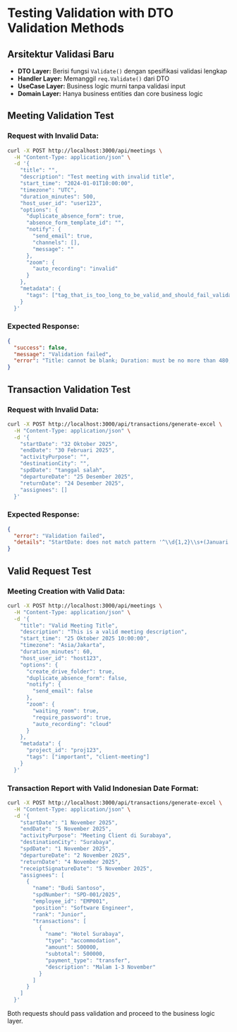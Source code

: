 # Testing Validation with DTO Validation Methods

## Arsitektur Validasi Baru

- **DTO Layer:** Berisi fungsi `Validate()` dengan spesifikasi validasi lengkap
- **Handler Layer:** Memanggil `req.Validate()` dari DTO
- **UseCase Layer:** Business logic murni tanpa validasi input
- **Domain Layer:** Hanya business entities dan core business logic

## Meeting Validation Test

### Request with Invalid Data:
```bash
curl -X POST http://localhost:3000/api/meetings \
  -H "Content-Type: application/json" \
  -d '{
    "title": "",
    "description": "Test meeting with invalid title",
    "start_time": "2024-01-01T10:00:00",
    "timezone": "UTC",
    "duration_minutes": 500,
    "host_user_id": "user123",
    "options": {
      "duplicate_absence_form": true,
      "absence_form_template_id": "",
      "notify": {
        "send_email": true,
        "channels": [],
        "message": ""
      },
      "zoom": {
        "auto_recording": "invalid"
      }
    },
    "metadata": {
      "tags": ["tag_that_is_too_long_to_be_valid_and_should_fail_validation"]
    }
  }'
```

### Expected Response:
```json
{
  "success": false,
  "message": "Validation failed",
  "error": "Title: cannot be blank; Duration: must be no more than 480; absence_form_template_id: absence_form_template_id is required when duplicate_absence_form is true; channels: channels are required when send_email is true; message: message is required when send_email is true; auto_recording: auto_recording must be one of: none, local, cloud; Tags: all values must be at most 50 characters"
}
```

## Transaction Validation Test

### Request with Invalid Data:
```bash
curl -X POST http://localhost:3000/api/transactions/generate-excel \
  -H "Content-Type: application/json" \
  -d '{
    "startDate": "32 Oktober 2025",
    "endDate": "30 Februari 2025",
    "activityPurpose": "",
    "destinationCity": "",
    "spdDate": "tanggal salah",
    "departureDate": "25 Desember 2025",
    "returnDate": "24 Desember 2025",
    "assignees": []
  }'
```

### Expected Response:
```json
{
  "error": "Validation failed",
  "details": "StartDate: does not match pattern '^\\d{1,2}\\s+(Januari|Februari|Maret|April|Mei|Juni|Juli|Agustus|September|Oktober|November|Desember)\\s+\\d{4}$'; EndDate: does not match pattern '^\\d{1,2}\\s+(Januari|Februari|Maret|April|Mei|Juni|Juli|Agustus|September|Oktober|November|Desember)\\s+\\d{4}$'; ActivityPurpose: cannot be blank; DestinationCity: cannot be blank; SpdDate: does not match pattern '^\\d{1,2}\\s+(Januari|Februari|Maret|April|Mei|Juni|Juli|Agustus|September|Oktober|November|Desember)\\s+\\d{4}$'; assignees: at least one assignee is required; date_range: start date must be before or equal to end date; travel_dates: departure date must be before or equal to return date"
}
```

## Valid Request Test

### Meeting Creation with Valid Data:
```bash
curl -X POST http://localhost:3000/api/meetings \
  -H "Content-Type: application/json" \
  -d '{
    "title": "Valid Meeting Title",
    "description": "This is a valid meeting description",
    "start_time": "25 Oktober 2025 10:00:00",
    "timezone": "Asia/Jakarta",
    "duration_minutes": 60,
    "host_user_id": "host123",
    "options": {
      "create_drive_folder": true,
      "duplicate_absence_form": false,
      "notify": {
        "send_email": false
      },
      "zoom": {
        "waiting_room": true,
        "require_password": true,
        "auto_recording": "cloud"
      }
    },
    "metadata": {
      "project_id": "proj123",
      "tags": ["important", "client-meeting"]
    }
  }'
```

### Transaction Report with Valid Indonesian Date Format:
```bash
curl -X POST http://localhost:3000/api/transactions/generate-excel \
  -H "Content-Type: application/json" \
  -d '{
    "startDate": "1 November 2025",
    "endDate": "5 November 2025",
    "activityPurpose": "Meeting Client di Surabaya",
    "destinationCity": "Surabaya",
    "spdDate": "1 November 2025",
    "departureDate": "2 November 2025",
    "returnDate": "4 November 2025",
    "receiptSignatureDate": "5 November 2025",
    "assignees": [
      {
        "name": "Budi Santoso",
        "spdNumber": "SPD-001/2025",
        "employee_id": "EMP001",
        "position": "Software Engineer",
        "rank": "Junior",
        "transactions": [
          {
            "name": "Hotel Surabaya",
            "type": "accommodation",
            "amount": 500000,
            "subtotal": 500000,
            "payment_type": "transfer",
            "description": "Malam 1-3 November"
          }
        ]
      }
    ]
  }'
```

Both requests should pass validation and proceed to the business logic layer.